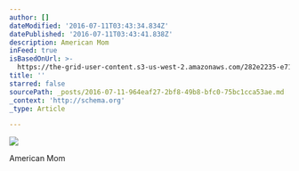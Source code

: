 ```yaml
---
author: []
dateModified: '2016-07-11T03:43:34.834Z'
datePublished: '2016-07-11T03:43:41.838Z'
description: American Mom
inFeed: true
isBasedOnUrl: >-
  https://the-grid-user-content.s3-us-west-2.amazonaws.com/282e2235-e719-46bd-b229-994d547fde1f.jpg
title: ''
starred: false
sourcePath: _posts/2016-07-11-964eaf27-2bf8-49b8-bfc0-75bc1cca53ae.md
_context: 'http://schema.org'
_type: Article

---
```

![](https://the-grid-user-content.s3-us-west-2.amazonaws.com/282e2235-e719-46bd-b229-994d547fde1f.jpg)

American Mom